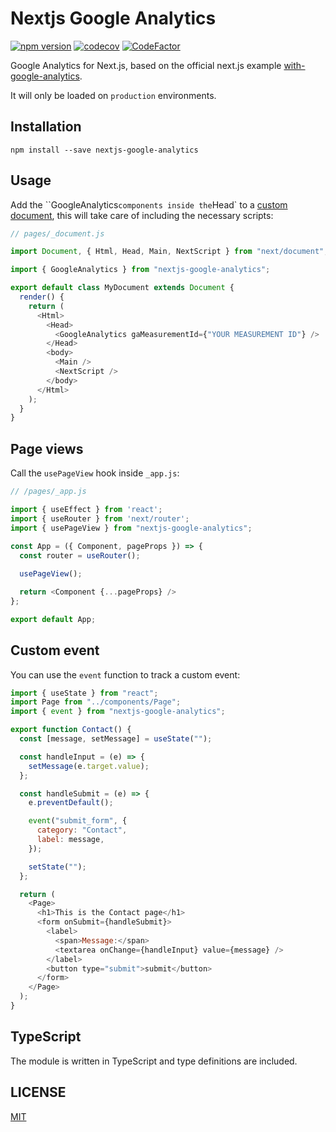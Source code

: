 # Nextjs Google Analytics

[![npm version](https://badge.fury.io/js/nextjs-google-analytics.svg)](https://badge.fury.io/js/nextjs-google-analytics)
[![codecov](https://codecov.io/gh/MauricioRobayo/nextjs-google-analytics/branch/main/graph/badge.svg?token=ywhhMAVgON)](https://codecov.io/gh/MauricioRobayo/nextjs-google-analytics)
[![CodeFactor](https://www.codefactor.io/repository/github/mauriciorobayo/nextjs-google-analytics/badge)](https://www.codefactor.io/repository/github/mauriciorobayo/nextjs-google-analytics)

Google Analytics for Next.js, based on the official next.js example [with-google-analytics](https://github.com/vercel/next.js/tree/master/examples/with-google-analytics).

It will only be loaded on `production` environments.

## Installation

```
npm install --save nextjs-google-analytics
```

## Usage

Add the ``GoogleAnalytics` components inside the `Head` to a [custom document](https://nextjs.org/docs/advanced-features/custom-document), this will take care of including the necessary scripts:

```js
// pages/_document.js

import Document, { Html, Head, Main, NextScript } from "next/document";

import { GoogleAnalytics } from "nextjs-google-analytics";

export default class MyDocument extends Document {
  render() {
    return (
      <Html>
        <Head>
          <GoogleAnalytics gaMeasurementId={"YOUR MEASUREMENT ID"} />
        </Head>
        <body>
          <Main />
          <NextScript />
        </body>
      </Html>
    );
  }
}
```

## Page views

Call the `usePageView` hook inside `_app.js`:

```js
// /pages/_app.js

import { useEffect } from 'react';
import { useRouter } from 'next/router';
import { usePageView } from "nextjs-google-analytics";

const App = ({ Component, pageProps }) => {
  const router = useRouter();
  
  usePageView();

  return <Component {...pageProps} />
};

export default App;
```

## Custom event

You can use the `event` function to track a custom event:

```js
import { useState } from "react";
import Page from "../components/Page";
import { event } from "nextjs-google-analytics";

export function Contact() {
  const [message, setMessage] = useState("");

  const handleInput = (e) => {
    setMessage(e.target.value);
  };

  const handleSubmit = (e) => {
    e.preventDefault();

    event("submit_form", {
      category: "Contact",
      label: message,
    });

    setState("");
  };

  return (
    <Page>
      <h1>This is the Contact page</h1>
      <form onSubmit={handleSubmit}>
        <label>
          <span>Message:</span>
          <textarea onChange={handleInput} value={message} />
        </label>
        <button type="submit">submit</button>
      </form>
    </Page>
  );
}
```

## TypeScript

The module is written in TypeScript and type definitions are included.

## LICENSE

[MIT](./LICENSE)

